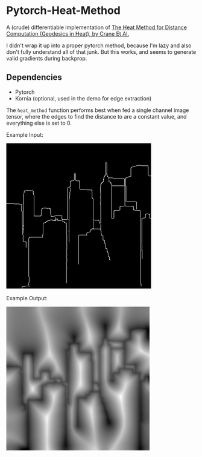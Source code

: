 # Pytorch-Heat-Method
A (crude) differentiable implementation of [The Heat Method for Distance Computation (Geodesics in Heat), by Crane Et Al.](https://www.cs.cmu.edu/~kmcrane/Projects/HeatMethod/)

I didn't wrap it up into a proper pytorch method, because I'm lazy and also don't fully understand all of that junk. But this works, and seems to generate valid gradients during backprop. 

## Dependencies
  - Pytorch
  - Kornia (optional, used in the demo for edge extraction)

The `heat_method` function performs best when fed a single channel image tensor, where the edges to find the distance to are a constant value, and everything else is set to 0. 

Example Input:

![Input Edges](https://github.com/jakericedesigns/Pytorch-Heat-Method/blob/main/assets/edges_out.png)

Example Output:

![Output Distance](https://github.com/jakericedesigns/Pytorch-Heat-Method/blob/main/assets/depth_out.png)
